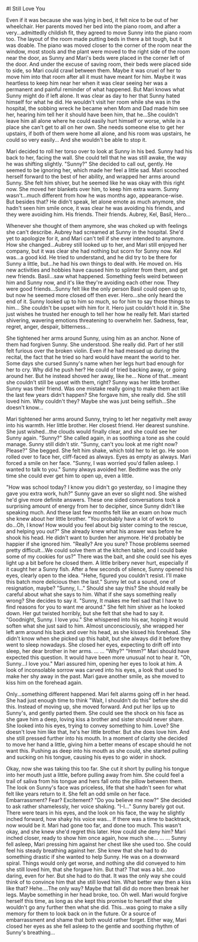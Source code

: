 #I Still Love You

Even if it was because she was lying in bed, it felt nice to be out of her wheelchair.
Her parents moved her bed into the piano room, and after a very...admittedly childish fit, they agreed to move Sunny into the piano room too.
The layout of the room made putting beds in there a bit tough, but it was doable. The piano was moved closer to the corner of the room near the window, most stools and the plant were moved to the right side of the room near the door, as Sunny and Mari's beds were placed in the corner left of the door. And under the excuse of saving room, their beds were placed side to side, so Mari could crawl between them.
Maybe it was cruel of her to move him into that room after all it must have meant for him.
Maybe it was heartless to keep him near her when it was clear seeing her was a permanent and painful reminder of what happened.
But Mari knows what Sunny might do if left alone. It was clear as day to her that Sunny hated himself for what he did. He wouldn't visit her room while she was in the hospital, the sobbing wreck he became when Mom and Dad made him see her, hearing him tell her it should have been him, that he...She couldn't leave him all alone where he could easily hurt himself or worse, while in a place she can't get to all on her own. She needs someone else to get her upstairs, if both of them were home all alone, and his room was upstairs, he could so very easily...
And she wouldn't be able to stop it.

Mari decided to roll her torso over to look at Sunny in his bed.
Sunny had his back to her, facing the wall. She could tell that he was still awake, the way he was shifting slightly.
"Sunny?" She decided to call out, gently.
He seemed to be ignoring her, which made her feel a little sad.
Mari scooched herself forward to the best of her ability, and wrapped her arms around Sunny. She felt him shiver, but he seemed like he was okay with this right now. She moved her blankets over him, to keep him extra warm.
Sunny wasn't...much different from how he was months ago, appearance-wise. But besides that?
He didn't speak, let alone emote as much anymore, she hadn't seen him smile once, it was clear he was avoiding his friends, and they were avoiding him.
His friends. Their friends. Aubrey, Kel, Basil, Hero...

Whenever she thought of them anymore, she was choked up with feelings she can't describe.
Aubrey had screamed at Sunny in the hospital. She'd yet to apologize for it, and Mari can't tell if she ever intended to anymore.
How she changed...Aubrey still looked up to her, and Mari still enjoyed her company, but it was clear she had nothing but scorn for Sunny now.
Kel was...a good kid. He tried to understand, and he did try to be there for Sunny a little, but...he had his own things to deal with.
He moved on. His new activities and hobbies have caused him to splinter from them, and get new friends.
Basil...saw what happened. Something feels weird between him and Sunny now, and it's like they're avoiding each other now.
They were good friends...Sunny felt like the only person Basil could open up to, but now he seemed more closed off then ever.
Hero...she only heard the end of it. Sunny looked up to him so much, so for him to say those things to him...
She couldn't be upset with him for it. Hero just couldn't hold it in. She just wishes he trusted her enough to tell her how he really felt.
Mari started shivering, wavering emotions threatening to overwhelm her. Sadness, fear, regret, anger, despair, bitterness...

She tightened her arms around Sunny, using him as an anchor.
None of them had forgiven Sunny.
She understood. She really did.
Part of her still felt furious over the broken violin.
Even if he had messed up during the recital, the fact that he tried so hard would have meant the world to her.
Some days she cursed Sunny's name when her legs hurt bad enough for her to cry.
Why did he push her? He could of tried backing away, or going around her. But he instead shoved her away, like he...
None of that...meant she couldn't still be upset with them, right?
Sunny was her little brother. Sunny was their friend. Was one mistake really going to make them act like the last few years didn't happen?
She forgave him, she really did. She still loved him. Why couldn't they?
Maybe she was just being selfish...She doesn't know...

Mari tightened her arms around Sunny, trying to let her negativity melt away into his warmth.
Her little brother. Her closest friend. Her dearest sunshine.
She just wished...the clouds would finally clear, and she could see her Sunny again.
"Sunny?" She called again, in as soothing a tone as she could manage.
Sunny still didn't stir.
"Sunny, can't you look at me right now? Please?" She begged.
She felt him shake, which told her to let go. He soon rolled over to face her, cliff-faced as always. Eyes as empty as always.
Mari forced a smile on her face. "Sunny, I was worried you'd fallen asleep. I wanted to talk to you."
Sunny always avoided her. Bedtime was the only time she could ever get him to open up, even a little.

"How was school today? I know you didn't go yesterday, so I imagine they gave you extra work, huh?"
Sunny gave an ever so slight nod. She wished he'd give more definite answers. These one sided conversations took a surprising amount of energy from her to decipher, since Sunny didn't like speaking much. And these last few months felt like an exam on how much she knew about her little brother.
"You probably have a lot of work to do...Oh, I know! How would you feel about big sister coming to the rescue, and helping you out?"
She already knew what his answer was before he shook his head. He didn't want to burden her anymore. He'd probably be happier if she ignored him.
"Really? Are you sure? Those problems seemed pretty difficult...We could solve them at the kitchen table, and I could bake some of my cookies for us?"
There was the bait, and she could see his eyes light up a bit before he closed them. A little bribery never hurt, especially if it caught her a Sunny fish.
After a few seconds of silence, Sunny opened his eyes, clearly open to the idea.
"Hehe, figured you couldn't resist. I'll make this batch more delicious then the last."
Sunny let out a sound, one of resignation, maybe?
"Sunny, I..." Should she say this? She should really be careful about what she says to him. What if she says something really wrong?
She decides to say it. "Sunny, It makes me feel sad that I have to find reasons for you to want me around."
She felt him shiver as he looked down. Her gut twisted horribly, but she felt that she had to say it.
"Goodnight, Sunny. I love you." She whispered into his ear, hoping it would soften what she just said to him.
Almost unconsciously, she wrapped her left arm around his back and over his head, as she kissed his forehead.
She didn't know when she picked up this habit, but she always did it before they went to sleep nowadays.
She closed her eyes, expecting to drift off into sleep, her dear brother in her arms.
...
...
"Why?"
"Hmm?" Mari should have expected this question. It would have been more unusual not to hear it.
"Oh, Sunny...I love you." Mari assured him, opening her eyes to look at him.
A look of inconsolable sorrow was carved into his eyes, a look that used to make her shy away in the past.
Mari gave another smile, as she moved to kiss him on the forehead again.

Only...something different happened.
Mari felt alarms going off in her head.
She had just enough time to think "Wait, I shouldn't do this" before she did this.
Instead of moving up, she moved forward.
And put her lips up to Sunny's, and gently parted them.
She could see the shock on his face as she gave him a deep, loving kiss a brother and sister should never share.
She looked into his eyes, trying to convey something to him. Love? She doesn't love him like that, he's her little brother.
But she does love him. And she still pressed further into his mouth.
In a moment of clarity she decided to move her hand a little, giving him a better means of escape should he not want this.
Pushing as deep into his mouth as she could, she started pulling and sucking on his tongue, causing his eyes to go wider in shock.

Okay, now she was taking this too far. She cut it short by pulling his tongue into her mouth just a little, before pulling away from him.
She could feel a trail of saliva from his tongue and hers fall onto the pillow between them.
The look on Sunny's face was priceless, life that she hadn't seen for what felt like years return to it.
She felt an odd smile on her face. Embarrassment? Fear? Excitement?
"Do you believe me now?" She decided to ask rather shamelessly, her voice shaking.
"I-I..." Sunny barely got out. There were tears in his eyes, and the look on his face, the way he slightly inched forward, how shaky his voice was...
If there was a time to backtrack, now would be it. Mari had gone too far, and done too much. This wasn't okay, and she knew she'd regret this later.
How could she deny him?
Mari inched closer, ready to show him once again, how much she...
...
...
Sunny fell asleep, Mari pressing him against her chest like she used too. She could feel his steady breathing against her.
She knew that she had to do something drastic if she wanted to help Sunny.
He was on a downward spiral. Things would only get worse, and nothing she did conveyed to him she still loved him, that she forgave him.
But that? That was a bit...too daring, even for her.
But she had to do that. It was the only way she could think of to convince him that she still loved him. What better way then a kiss like that?
Hehe....The only way? Maybe that fall did do more then break her legs. Maybe something in her head broke, too.
Oh well. Mari would forgive herself this time, as long as she kept this promise to herself that she wouldn't go any further then what she did.
This...was going to make a silly memory for them to look back on in the future.
Or a source of embarrassment and shame that both would rather forget.
Either way, Mari closed her eyes as she fell asleep to the gentle and soothing rhythm of Sunny's breathing...